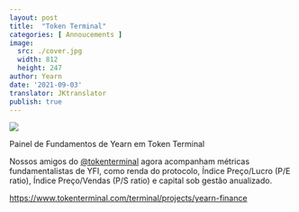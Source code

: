 ```yaml
---
layout: post
title:  "Token Terminal"
categories: [ Annoucements ]
image:
  src: ./cover.jpg
  width: 812
  height: 247
author: Yearn
date: '2021-09-03'
translator: JKtranslator
publish: true
---
```


![](/_posts/_announcements/token-terminal/1.jpg?w=812&h=247)

Painel de Fundamentos de Yearn em Token Terminal

Nossos amigos do [@tokenterminal](https://twitter.com/tokenterminal) agora acompanham métricas fundamentalistas de YFI, como renda do protocolo, Índice Preço/Lucro (P/E ratio), Índice Preço/Vendas (P/S ratio) e capital sob gestão anualizado.

https://www.tokenterminal.com/terminal/projects/yearn-finance
